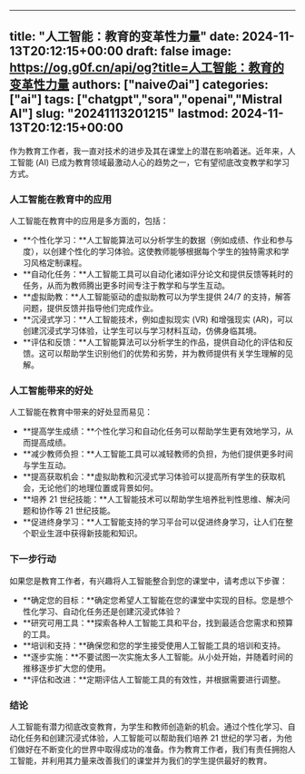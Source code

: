 
---
title: "人工智能：教育的变革性力量"
date: 2024-11-13T20:12:15+00:00
draft: false
image: https://og.g0f.cn/api/og?title=人工智能：教育的变革性力量
authors: ["naiveのai"]
categories: ["ai"]
tags: ["chatgpt","sora","openai","Mistral AI"]
slug: "20241113201215"
lastmod: 2024-11-13T20:12:15+00:00
---
作为教育工作者，我一直对技术的进步及其在课堂上的潜在影响着迷。近年来，人工智能 (AI) 已成为教育领域最激动人心的趋势之一，它有望彻底改变教学和学习方式。

### 人工智能在教育中的应用

人工智能在教育中的应用是多方面的，包括：

- **个性化学习：**人工智能算法可以分析学生的数据（例如成绩、作业和参与度），以创建个性化的学习体验。这使教师能够根据每个学生的独特需求和学习风格定制课程。
- **自动化任务：**人工智能工具可以自动化诸如评分论文和提供反馈等耗时的任务，从而为教师腾出更多时间专注于教学和与学生互动。
- **虚拟助教：**人工智能驱动的虚拟助教可以为学生提供 24/7 的支持，解答问题，提供反馈并指导他们完成作业。
- **沉浸式学习：**人工智能技术，例如虚拟现实 (VR) 和增强现实 (AR)，可以创建沉浸式学习体验，让学生可以与学习材料互动，仿佛身临其境。
- **评估和反馈：**人工智能算法可以分析学生的作品，提供自动化的评估和反馈。这可以帮助学生识别他们的优势和劣势，并为教师提供有关学生理解的见解。

### 人工智能带来的好处

人工智能在教育中带来的好处显而易见：

- **提高学生成绩：**个性化学习和自动化任务可以帮助学生更有效地学习，从而提高成绩。
- **减少教师负担：**人工智能工具可以减轻教师的负担，为他们提供更多时间与学生互动。
- **提高获取机会：**虚拟助教和沉浸式学习体验可以提高所有学生的获取机会，无论他们的地理位置或背景如何。
- **培养 21 世纪技能：**人工智能技术可以帮助学生培养批判性思维、解决问题和协作等 21 世纪技能。
- **促进终身学习：**人工智能支持的学习平台可以促进终身学习，让人们在整个职业生涯中获得新技能和知识。

### 下一步行动

如果您是教育工作者，有兴趣将人工智能整合到您的课堂中，请考虑以下步骤：

- **确定您的目标：**确定您希望人工智能在您的课堂中实现的目标。您是想个性化学习、自动化任务还是创建沉浸式体验？
- **研究可用工具：**探索各种人工智能工具和平台，找到最适合您需求和预算的工具。
- **培训和支持：**确保您和您的学生接受使用人工智能工具的培训和支持。
- **逐步实施：**不要试图一次实施太多人工智能。从小处开始，并随着时间的推移逐步扩大您的使用。
- **评估和改进：**定期评估人工智能工具的有效性，并根据需要进行调整。

### 结论

人工智能有潜力彻底改变教育，为学生和教师创造新的机会。通过个性化学习、自动化任务和创建沉浸式体验，人工智能可以帮助我们培养 21 世纪的学习者，为他们做好在不断变化的世界中取得成功的准备。作为教育工作者，我们有责任拥抱人工智能，并利用其力量来改善我们的课堂并为我们的学生提供最好的教育。